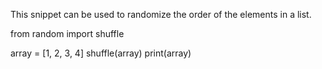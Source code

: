 This snippet can be used to randomize the order of the elements in a list.

from random import shuffle

array = [1, 2, 3, 4]
shuffle(array) 
print(array)
